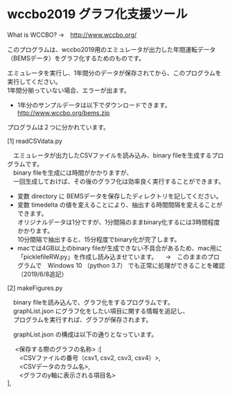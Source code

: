 # wccbo2019 グラフ化支援ツール

What is WCCBO?  →　http://www.wccbo.org/

このプログラムは、wccbo2019用のエミュレータが出力した年間運転データ（BEMSデータ）をグラフ化するためのものです。

エミュレータを実行し、1年間分のデータが保存されてから、このプログラムを実行してください。  
1年間分揃っていない場合、エラーが出ます。

* 1年分のサンプルデータは以下でダウンロードできます。  
  http://www.wccbo.org/bems.zip

プログラムは２つに分かれています。  

[1] readCSVdata.py  

　エミュレータが出力したCSVファイルを読み込み、binary fileを生成するプログラムです。  
　binary fileを生成には時間がかかりますが、  
　一回生成しておけば、その後のグラフ化は効率良く実行することができます。  

 * 変数 directory に BEMSデータを保存したディレクトリを記してください。  
 * 変数 timedelta の値を変えることにより、抽出する時間間隔を変えることができます。  
   オリジナルデータは1分ですが、1分間隔のままbinary化するには3時間程度かかります。  
   10分間隔で抽出すると、15分程度でbinary化が完了します。  
 * macでは4GB以上のbinary fileが生成できない不具合があるため、mac用に「picklefileRW.py」を作成し読み込ませています。
   　→　このままのプログラムで　Windows 10 （python 3.7） でも正常に処理ができることを確認（2019/6/8追記）  
  
[2] makeFigures.py  

　binary fileを読み込んで、グラフ化をするプログラムです。  
　graphList.json にグラフ化をしたい項目に関する情報を追記し、  
　プログラムを実行すれば、グラフが保存されます。  
  
　graphList.json の構成は以下の通りとなっています。  
  
　 <保存する際のグラフの名称> :[  
    　　<CSVファイルの番号（csv1, csv2, csv3, csv4）>,  
    　　<CSVデータのカラム名>,  
    　　<グラフのy軸に表示される項目名>  
    ],  

